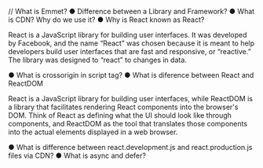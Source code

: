 //
What is Emmet?
● Difference between a Library and Framework?
● What is CDN? Why do we use it?
● Why is React known as React?

React is a JavaScript library for building user interfaces. It was developed by Facebook, and the name “React” was chosen because it is meant to help developers build user interfaces that are fast and responsive, or “reactive.” The library was designed to “react” to changes in data.

● What is crossorigin in script tag?
● What is diference between React and ReactDOM

React is a JavaScript library for building user interfaces, while ReactDOM is a library that facilitates rendering React components into the browser's DOM. Think of React as defining what the UI should look like through components, and ReactDOM as the tool that translates those components into the actual elements displayed in a web browser.

● What is difference between react.development.js and react.production.js files via CDN?
● What is async and defer?
